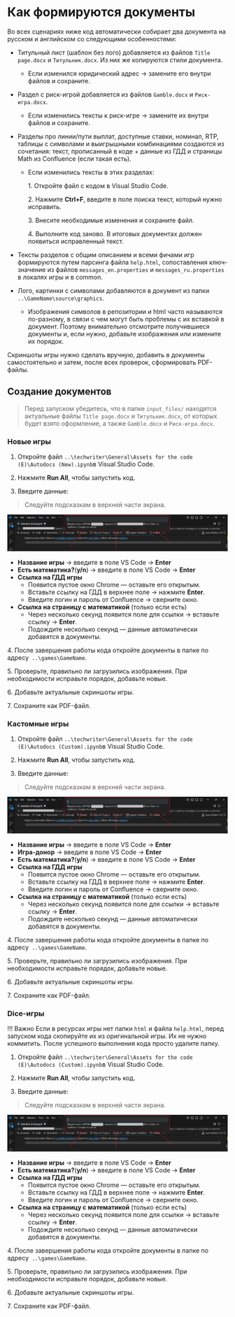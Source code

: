 
# Как формируются документы 
Во всех сценариях ниже код автоматически собирает два документа на русском и английском со следующими особенностями: 

- Титульный лист (шаблон без лого) добавляется из файлов `Title page.docx` и `Титульник.docx`. Из них же копируются стили документа.

    - Если изменился юридический адрес → замените его внутри файлов и сохраните.

- Раздел с риск-игрой добавляется из файлов `Gamble.docx` и `Риск-игра.docx`.

    - Если изменились тексты к риск-игре → замените их внутри файлов и сохраните.

- Разделы про линии/пути выплат, доступные ставки, номинал, RTP, таблицы с символами и выигрышными комбинациями создаются из сочетания: текст, прописанный в коде + данные из ГДД и страницы Math из Confluence (если такая есть).

    - Если изменились тексты в этих разделах:
      
        1\. Откройте файл с кодом в Visual Studio Code.
      
        2\. Нажмите **Ctrl+F**, введите в поле поиска текст, который нужно исправить.

        3\. Внесите необходимые изменения и сохраните файл.
      
        4\. Выполните код заново. В итоговых документах должен появиться исправленный текст.

- Тексты разделов с общим описанием и всеми фичами игр формируются путем парсинга файла `help.html`, сопоставления ключ-значение из файлов `messages_en.properties` и `messages_ru.properties` в локалях игры и в common.

- Лого, картинки с символами добавляются в документ из папки `..\GameName\source\graphics`.
   - Изображения символов в репозитории и html часто называются по-разному, в связи с чем могут быть проблемы с их вставкой в документ. Поэтому внимательно отсмотрите получившиеся документы и, если нужно, добавьте изображения или измените их порядок.

Скриншоты игры нужно сделать вручную, добавить в документы самостоятельно и затем, после всех проверок, сформировать PDF-файлы.

## Создание документов

> Перед запуском убедитесь, что в папке `input_files/` находятся актуальные файлы `Title page.docx` и `Титульник.docx`, от которых будет взято оформление, а также `Gamble.docx` и `Риск-игра.docx`.

### Новые игры

1. Откройте файл `..\techwriter\General\Assets for the code (E)\Autodocs (New).ipynb`в Visual Studio Code.

2. Нажмите **Run All**, чтобы запустить код.

3. Введите данные:

> Следуйте подсказкам в верхней части экрана.

![](assets/hint.png)

- **Название игры** → введите в поле VS Code → **Enter**
- **Есть математика?**(**y/n**) → введите в поле VS Code → **Enter**
- **Ссылка на ГДД игры**
    - Появится пустое окно Chrome — оставьте его открытым.
    - Вставьте ссылку на ГДД в верхнее поле → нажмите **Enter**.
    - Введите логин и пароль от Confluence → сверните окно.
- **Ссылка на страницу с математикой** (только если есть) 
    - Через несколько секунд появится поле для ссылки → вставьте ссылку → **Enter**.
    - Подождите несколько секунд — данные автоматически добавятся в документы.
  
4\. После завершения работы кода откройте документы в папке по адресу` ..\games\GameName`.

5\. Проверьте, правильно ли загрузились изображения. При необходимости исправьте порядок, добавьте новые.

6\. Добавьте актуальные скриншоты игры.

7\. Сохраните как PDF-файл.

### Кастомные игры

1. Откройте файл `..\techwriter\General\Assets for the code (E)\Autodocs (Custom).ipynb`в Visual Studio Code.

2. Нажмите **Run All**, чтобы запустить код.

3. Введите данные:

> Следуйте подсказкам в верхней части экрана.

![](assets/hint.png)

- **Название игры** → введите в поле VS Code → **Enter**
- **Игра-донор** → введите в поле VS Code → **Enter**
- **Есть математика?**(**y/n**) → введите в поле VS Code → **Enter**
- **Ссылка на ГДД игры**
    - Появится пустое окно Chrome — оставьте его открытым.
    - Вставьте ссылку на ГДД в верхнее поле → нажмите **Enter**.
    - Введите логин и пароль от Confluence → сверните окно.
- **Ссылка на страницу с математикой** (только если есть) 
    - Через несколько секунд появится поле для ссылки → вставьте ссылку → **Enter**.
    - Подождите несколько секунд — данные автоматически добавятся в документы.
   
4\. После завершения работы кода откройте документы в папке по адресу` ..\games\GameName`.

5\. Проверьте, правильно ли загрузились изображения. При необходимости исправьте порядок, добавьте новые.

6\. Добавьте актуальные скриншоты игры.

7\. Сохраните как PDF-файл.

### Dice-игры

!!! Важно
    Если в ресурсах игры нет папки `html` и файла `help.html`, перед запуском кода скопируйте их из оригинальной игры. Их не     нужно коммитить. После успешного выполнения кода просто удалите папку.

1. Откройте файл `..\techwriter\General\Assets for the code (E)\Autodocs (Custom).ipynb`в Visual Studio Code.

2. Нажмите **Run All**, чтобы запустить код.

3. Введите данные:

> Следуйте подсказкам в верхней части экрана.

![](assets/hint.png)

- **Название игры** → введите в поле VS Code → **Enter**
- **Есть математика?**(**y/n**) → введите в поле VS Code → **Enter**
- **Ссылка на ГДД игры**
    - Появится пустое окно Chrome — оставьте его открытым.
    - Вставьте ссылку на ГДД в верхнее поле → нажмите **Enter**.
    - Введите логин и пароль от Confluence → сверните окно.
- **Ссылка на страницу с математикой** (только если есть) 
    - Через несколько секунд появится поле для ссылки → вставьте ссылку → **Enter**.
    - Подождите несколько секунд — данные автоматически добавятся в документы.

4\. После завершения работы кода откройте документы в папке по адресу` ..\games\GameName`.

5\. Проверьте, правильно ли загрузились изображения. При необходимости исправьте порядок, добавьте новые.

6\. Добавьте актуальные скриншоты игры.

7\. Сохраните как PDF-файл.
